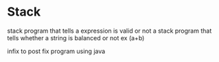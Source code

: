 # Stack
stack program that tells a expression is valid or not 
a stack program that  tells whether a string is balanced or not ex (a+b)

infix to post fix program using java
